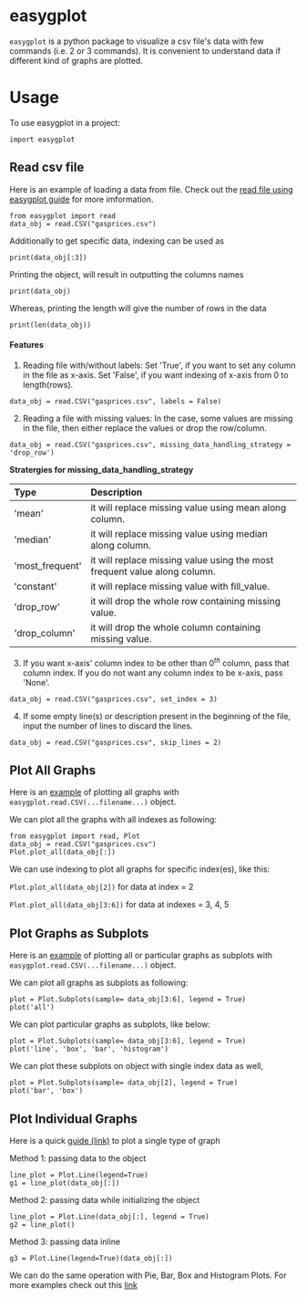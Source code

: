 # easygplot
`easygplot` is a python package to visualize a csv file's data with few commands (i.e. 2 or 3 commands). It is convenient to understand data if different kind of graphs are plotted.

# Usage

To use easygplot in a project:

`import easygplot`

## Read csv file

Here is an example of loading a data from file. Check out the [read file using easygplot guide](https://github.com/gsharansingh/easygplot/blob/main/read_file.ipynb) for more imformation.

```
from easygplot import read
data_obj = read.CSV("gasprices.csv")
```

Additionally to get specific data, indexing can be used as

```
print(data_obj[:3])
```

Printing the object, will result in outputting the columns names

```
print(data_obj)
```

Whereas, printing the length will give the number of rows in the data

```
print(len(data_obj))
```

#### Features

1. Reading file with/without labels: Set 'True', if you want to set any column in the file as x-axis. Set 'False', if you want indexing of x-axis from 0 to length(rows).

```
data_obj = read.CSV("gasprices.csv", labels = False)
```

2. Reading a file with missing values: In the case, some values are missing in the file, then either replace the values or drop the row/column.

```
data_obj = read.CSV("gasprices.csv", missing_data_handling_strategy = 'drop_row')
```

**Stratergies for missing_data_handling_strategy**

|Type|Description|
|:-----|:-------|
|'mean'|it will replace missing value using mean along column.|
|'median'|it will replace missing value using median along column.|
|'most_frequent'|it will replace missing value using the most frequent value along column.|
|'constant'|it will replace missing value with fill_value.|
|'drop_row'|it will drop the whole row containing missing value.|
|'drop_column'|it will drop the whole column containing missing value.|

3. If you want x-axis' column index to be other than ${0^{th}}$ column, pass that column index. If you do not want any column index to be x-axis, pass 'None'.

```
data_obj = read.CSV("gasprices.csv", set_index = 3)
```

4. If some empty line(s) or description present in the beginning of the file, input the number of lines to discard the lines. 

```
data_obj = read.CSV("gasprices.csv", skip_lines = 2)
```

## Plot All Graphs

Here is an [example](https://github.com/gsharansingh/easygplot/blob/main/plot_all.ipynb) of plotting all graphs with `easygplot.read.CSV(...filename...)` object.

We can plot all the graphs with all indexes as following:

```
from easygplot import read, Plot
data_obj = read.CSV("gasprices.csv")
Plot.plot_all(data_obj[:])
```

We can use indexing to plot all graphs for specific index(es), like this:

`Plot.plot_all(data_obj[2])` for data at index = 2

`Plot.plot_all(data_obj[3:6])` for data at indexes = 3, 4, 5

## Plot Graphs as Subplots

Here is an [example](https://github.com/gsharansingh/easygplot/blob/main/plot_subplots.ipynb) of plotting all or particular graphs as subplots with `easygplot.read.CSV(...filename...)` object.

We can plot all graphs as subplots as following:

```
plot = Plot.Subplots(sample= data_obj[3:6], legend = True)
plot('all')
```

We can plot particular graphs as subplots, like below:

```
plot = Plot.Subplots(sample= data_obj[3:6], legend = True)
plot('line', 'box', 'bar', 'histogram')
```

We can plot these subplots on object with single index data as well,

```
plot = Plot.Subplots(sample= data_obj[2], legend = True)
plot('bar', 'box')
```

## Plot Individual Graphs

Here is a quick [guide (link)](https://github.com/gsharansingh/easygplot/blob/main/individual_graphs.ipynb) to plot a single type of graph

Method 1: passing data to the object

```
line_plot = Plot.Line(legend=True)
g1 = line_plot(data_obj[:])
```

Method 2: passing data while initializing the object

```
line_plot = Plot.Line(data_obj[:], legend = True)
g2 = line_plot()
```

Method 3: passing data inline

```
g3 = Plot.Line(legend=True)(data_obj[:])
```

We can do the same operation with Pie, Bar, Box and Histogram Plots. For more examples check out this [link](https://github.com/gsharansingh/easygplot/blob/main/individual_graphs.ipynb)